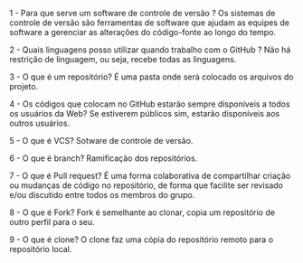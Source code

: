 1 - Para que serve um software de controle de versão ?
Os sistemas de controle de versão são ferramentas de software que ajudam as equipes de software a gerenciar as alterações do código-fonte ao longo do tempo.

2 - Quais linguagens posso utilizar quando trabalho com o GitHub ?
Não há restrição de linguagem, ou seja, recebe todas as linguagens.

3 - O que é um repositório?
É uma pasta onde será colocado os arquivos do projeto.

4 - Os códigos que colocam no GitHub estarão sempre disponíveis a todos os usuários da Web?
Se estiverem públicos sim, estarão disponíveis aos outros usuários.

5 - O que é VCS?
Sotware de controle de versão.

6 - O que é branch?
Ramificação dos repositórios.

7 - O que é Pull request?
É uma forma colaborativa de compartilhar criação ou mudanças de código no repositório, de forma que facilite ser revisado e/ou discutido entre todos os membros do grupo.

8 - O que é Fork?
Fork é semelhante ao clonar, copia um repositório de outro perfil para o seu.

9 - O que é clone?
O clone faz uma cópia do repositório remoto para o repositório local.

